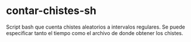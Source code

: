 # contar-chistes-sh
Script bash que cuenta chistes aleatorios a intervalos regulares. Se puede especificar tanto el tiempo como el archivo de donde obtener los chistes.
